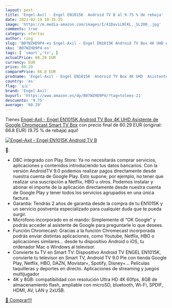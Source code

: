 ```yaml
---
layout: post
title: 'Engel-Axil - Engel EN1015K  Android TV B al 9.75 % de rebaja'
date: 2021-02-19 10:35:25
image: 'https://m.media-amazon.com/images/I/41DaviLNlKL._SL200_.jpg'
comments: true
category: ofertas
author: ring
slug: 'B07WZHD9P4-es Engel-Axil - Engel EN1015K Android TV Box 4K UHD Asistente...'
sku: 'B07WZHD9P4-es'
tags: [ 'smart','tv', ]
actualPrice: 60.29 EUR
currency: EUR
price: 60.29
comparePrice: 66.8 EUR
prodname: 'Engel-Axil - Engel EN1015K  Android TV Box 4K UHD  Asistente de Google Chromecast  Smart TV Box'
country: 'es'
flag: '🇪🇸'
brand: 'Engel-Axil'
buyurl: 'https://www.amazon.es/dp/B07WZHD9P4/?tag=tolees-21'
descuento: '9.75'
average: '60.29'
---
```


Tienes [Engel-Axil - Engel EN1015K  Android TV Box 4K UHD  Asistente de Google Chromecast  Smart TV Box](https://www.amazon.es/dp/B07WZHD9P4/?tag=tolees-21) con precio final de  60.29 EUR (original: 66.8 EUR) (9.75 %  de rebaja) aqui!

[![Engel-Axil - Engel EN1015K  Android TV B](https://m.media-amazon.com/images/I/41DaviLNlKL._SL200_.jpg)](https://www.amazon.es/dp/B07WZHD9P4/?tag=tolees-21)

🔎:

- DBC integrado con Play Store: Ya no necesitarás comprar servicios, aplicaciones y contenidos introduciendo tus datos bancarios. Con la versión AndroidTV 9.0 podemos realizar pagos directamente desde nuestra cuenta de Google Play. Esto supone, por ejemplo, no tener que realizar una suscripción a Netflix, HBO u otros. Podemos instalar y abonar el importe de la aplicación directamente desde nuestra cuenta de Google Play y tener todos los servicios agrupados en una única factura.
- Garantía: Tendrás 2 años de garantía desde la compra de tu EN1015K y un servicio postventa especializado para cualquier duda que te pueda surgir.
- Micrófono incorporado en el mando: Simplemente di “OK Google” y podrás acceder al asistente de Google para preguntarle lo que desees.
- Función Chromecast: Gracias a la función Chromecast incorporada podrás enviar distintas aplicaciones, como Youtube, Netflix, HBO o aplicaciones similares... desde tu dispositivo Android o iOS, tu ordenador Mac o Windows al televisor.
- Convierte tu TV en Smart TV: Dispositivo Android TV ENGEL EN1015K, convierte tu televisor en Smart TV, Android TV 9.0 Pie con tienda Google Play, Netflix, HBO, DAZN, Movistar+, Spotify, Disney+... Películas taquilleras y deportes en directo. Aplicaciones de streaming y juegos multijugador
- 4K y 8GB: compatibilidad con resolución Ultra HD 4K 60fps, 8GB de almacenamiento flash, ampliable con microSD, bluetooth, Wi-Fi, SPDIF, HDMI, AV, LAN y 2xUSB.

[🛒 Comprar!!!](https://www.amazon.es/dp/B07WZHD9P4/?tag=tolees-21)
